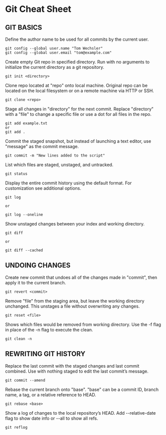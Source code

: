 # Git Cheat Sheet

## GIT BASICS
Define the author name to be used for all commits by the current user.  

```
git config --global user.name "Tom Wechsler"
git config --global user.email "tom@example.com"
```

Create empty Git repo in specified directory. Run with no arguments to initialize the current directory as a git repository.  

```
git init <directory>
```

Clone repo located at "repo" onto local machine. Original repo can be located on the local filesystem or on a remote machine via HTTP or SSH.  

```
git clone <repo>
```

Stage all changes in "directory" for the next commit. Replace "directory" with a "file" to change a specific file or use a dot for all files in the repo.  

```
git add example.txt
or
git add .

```

Commit the staged snapshot, but instead of launching a text editor, use "message" as the commit message.  

```
git commit -m "New lines added to the script"
```

List which files are staged, unstaged, and untracked.  

```
git status
```

Display the entire commit history using the default format. For customization see additional options.  

```
git log

or

git log --oneline
```

Show unstaged changes between your index and working directory.  

```
git diff

or

git diff --cached
```

## UNDOING CHANGES
Create new commit that undoes all of the changes made in "commit", then apply it to the current branch.  

```
git revert <commit>
```

Remove "file" from the staging area, but leave the working directory unchanged. This unstages a file without overwriting any changes.  

```
git reset <file>
```

Shows which files would be removed from working directory. Use the -f flag in place of the -n flag to execute the clean.  

```
git clean -n
```

## REWRITING GIT HISTORY
Replace the last commit with the staged changes and last commit combined. Use with nothing staged to edit the last commit’s message.  

```
git commit --amend
```

Rebase the current branch onto "base". "base" can be a commit ID, branch name, a tag, or a relative reference to HEAD.  

```
git rebase <base>
```

Show a log of changes to the local repository’s HEAD. Add --relative-date flag to show date info or --all to show all refs.  

```
git reflog
```

